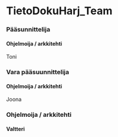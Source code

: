 # TietoDokuHarj_Team

### Pääsunnittelija
#### Ohjelmoija / arkkitehti
Toni

### Vara pääsuunnittelija
#### Ohjelmoija / arkkitehti
Joona

### Ohjelmoija / arkkitehti
#### Valtteri
